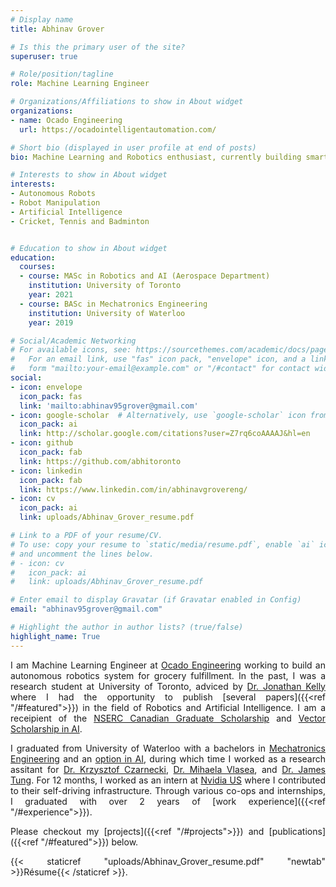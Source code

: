 ```yaml
---
# Display name
title: Abhinav Grover

# Is this the primary user of the site?
superuser: true

# Role/position/tagline
role: Machine Learning Engineer

# Organizations/Affiliations to show in About widget
organizations:
- name: Ocado Engineering
  url: https://ocadointelligentautomation.com/

# Short bio (displayed in user profile at end of posts)
bio: Machine Learning and Robotics enthusiast, currently building smart robots at Kindred AI (San Francisco).

# Interests to show in About widget
interests:
- Autonomous Robots
- Robot Manipulation
- Artificial Intelligence
- Cricket, Tennis and Badminton


# Education to show in About widget
education:
  courses:
  - course: MASc in Robotics and AI (Aerospace Department)
    institution: University of Toronto
    year: 2021
  - course: BASc in Mechatronics Engineering
    institution: University of Waterloo
    year: 2019

# Social/Academic Networking
# For available icons, see: https://sourcethemes.com/academic/docs/page-builder/#icons
#   For an email link, use "fas" icon pack, "envelope" icon, and a link in the
#   form "mailto:your-email@example.com" or "/#contact" for contact widget.
social:
- icon: envelope
  icon_pack: fas
  link: 'mailto:abhinav95grover@gmail.com'
- icon: google-scholar  # Alternatively, use `google-scholar` icon from `ai` icon pack
  icon_pack: ai
  link: http://scholar.google.com/citations?user=Z7rq6coAAAAJ&hl=en
- icon: github
  icon_pack: fab
  link: https://github.com/abhitoronto
- icon: linkedin
  icon_pack: fab
  link: https://www.linkedin.com/in/abhinavgrovereng/
- icon: cv
  icon_pack: ai
  link: uploads/Abhinav_Grover_resume.pdf

# Link to a PDF of your resume/CV.
# To use: copy your resume to `static/media/resume.pdf`, enable `ai` icons in `params.toml`, 
# and uncomment the lines below.
# - icon: cv
#   icon_pack: ai
#   link: uploads/Abhinav_Grover_resume.pdf

# Enter email to display Gravatar (if Gravatar enabled in Config)
email: "abhinav95grover@gmail.com"

# Highlight the author in author lists? (true/false)
highlight_name: True
---
```

<div style="text-align: justify">

I am Machine Learning Engineer at [Ocado Engineering](https://ocadointelligentautomation.com/) working to build an autonomous robotics system for grocery fulfillment. In the past, I was a research student at University of Toronto, adviced by [Dr. Jonathan Kelly](https://starslab.ca/people/) where I had the opportunity to publish [several papers]({{<ref "/#featured">}}) in the field of Robotics and Artificial Intelligence. I am a receipient of the [NSERC Canadian Graduate Scholarship](https://www.nserc-crsng.gc.ca/students-etudiants/pg-cs/cgsm-bescm_eng.asp) and [Vector Scholarship in AI](https://vectorinstitute.ai/scholarship/).

I graduated from University of Waterloo with a bachelors in [Mechatronics Engineering](https://uwaterloo.ca/future-students/programs/mechatronics-engineering) and an [option in AI](https://ugradcalendar.uwaterloo.ca/page/ENG-Artificial-Intelligence-Engineering-Option), during which time I worked as a research assitant for [Dr. Krzysztof Czarnecki](https://gsd.uwaterloo.ca/kczarnec), [Dr. Mihaela Vlasea](https://msam.uwaterloo.ca/team/mihaela-vlasea/), and [Dr. James Tung](https://uwaterloo.ca/mechanical-mechatronics-engineering/profile/j6tung). For 12 months, I worked as an intern at [Nvidia US](https://developer.nvidia.com/drive) where I contributed to their self-driving infrastructure. Through various co-ops and internships, I graduated with over 2 years of [work experience]({{<ref "/#experience">}}).

Please checkout my [projects]({{<ref "/#projects">}}) and [publications]({{<ref "/#featured">}}) below.

{{< staticref "uploads/Abhinav_Grover_resume.pdf" "newtab" >}}Résume{{< /staticref >}}.
</div>
